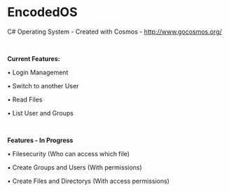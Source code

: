 # EncodedOS
C# Operating System - Created with Cosmos - http://www.gocosmos.org/
<p>&nbsp;</p>
<b>Current Features:</b>
<p>• Login Management</p>
<p>• Switch to another User</p>
<p>• Read Files</p>
<p>• List User and Groups</p>
<p>&nbsp;</p>
<b>Features - In Progress</b>
<p>• Filesecurity (Who can access which file)</p>
<p>• Create Groups and Users (With permissions)</p>
<p>• Create Files and Directorys (With access permissions)</p>

